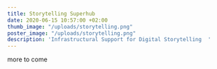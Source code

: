 ```yaml
---
title: Storytelling Superhub
date: 2020-06-15 10:57:00 +02:00
thumb_image: "/uploads/storytelling.png"
poster_image: "/uploads/storytelling.png"
description: 'Infrastructural Support for Digital Storytelling  '
---
```


more to come